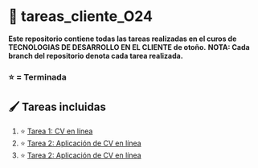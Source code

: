# 🌌 tareas_cliente_O24

**Este repositorio contiene todas las tareas realizadas en el curos de TECNOLOGIAS DE DESARROLLO EN EL CLIENTE de otoño.**
**NOTA: Cada branch del repositorio denota cada tarea realizada.**
### ⭐️ = Terminada

## 🖌️ Tareas incluidas
1. ⭐️ [Tarea 1: CV en línea](https://github.com/URSUS32/tareas_cliente_O24/tree/tarea1)
2. ⭐️ [Tarea 2: Aplicación de CV en línea](https://github.com/URSUS32/tareas_cliente_O24/tree/tarea2)
3. ⭐️ [Tarea 2: Aplicación de CV en línea](https://github.com/URSUS32/tareas_cliente_O24/tree/tarea3)
